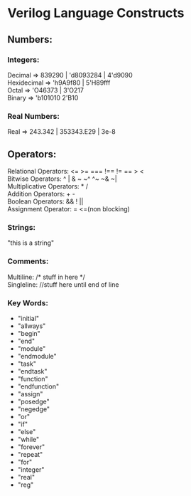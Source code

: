 # Verilog Language Constructs

<h2>Numbers:</h2>
<h3>Integers:</h3>
<p>
Decimal => 839290 | 'd8093284 | 4'd9090<br>
Hexidecimal => 'h9A9f80 | 5'H89fff<br>
Octal => 'O46373 | 3'O217<br>
Binary => 'b101010 2'B10
</p>

<h3>Real Numbers:</h3>
<p>
Real => 243.342 | 353343.E29 | 3e-8<br>
</p>

<h2>Operators:</h2>
<p>
Relational Operators: <= >= === !== != == > < <br>
Bitwise Operators: ^ | & ~ ~^ ^~ ~& ~| <br>
Multiplicative Operators: * / <br>
Addition Operators: + - <br>
Boolean Operators: && ! || <br>
Assignment Operator: = <=(non blocking)
</p>

<h3>Strings:</h3>
<p>"this is a string"<br></p>

<h3>Comments:</h3>
<p>
Multiline: /* stuff in here */ <br>
Singleline: //stuff here until end of line  <br>
</p>
<h3>Key Words:</h3>
<ul>
	<li>"initial"</li>
	<li>"allways"</li>
	<li>"begin"</li>
	<li>"end"</li>
	<li>"module"</li>
	<li>"endmodule"</li>
	<li>"task"</li>
	<li>"endtask"</li>
	<li>"function"</li>
	<li>"endfunction"</li>
	<li>"assign"</li>
	<li>"posedge"</li>
	<li>"negedge"</li>
	<li>"or"</li>
	<li>"if"</li>
	<li>"else"</li>
	<li>"while"</li>
	<li>"forever"</li>
	<li>"repeat"</li>
	<li>"for"</li>
	<li>"integer"</li>
	<li>"real"</li>
	<li>"reg"</li>
</ul>


